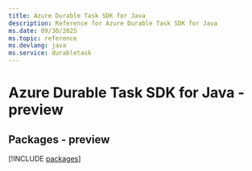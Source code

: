 ```yaml
---
title: Azure Durable Task SDK for Java
description: Reference for Azure Durable Task SDK for Java
ms.date: 09/30/2025
ms.topic: reference
ms.devlang: java
ms.service: durabletask
---
```

# Azure Durable Task SDK for Java - preview
## Packages - preview
[!INCLUDE [packages](durable-task-index.md)]